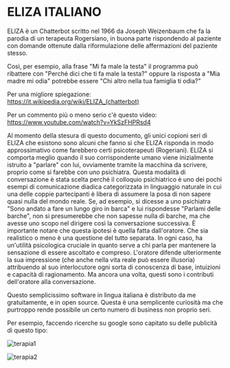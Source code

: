 # ELIZA ITALIANO
 ELIZA è un Chatterbot scritto nel 1966 da Joseph Weizenbaum che fa la parodia di un terapeuta Rogersiano, in buona parte rispondendo al paziente con domande ottenute dalla riformulazione delle affermazioni del paziente stesso. 

Così, per esempio, alla frase "Mi fa male la testa" il programma può ribattere con "Perché dici che ti fa male la testa?" oppure la risposta a "Mia madre mi odia" potrebbe essere "Chi altro nella tua famiglia ti odia?"

Per una migliore spiegazione: https://it.wikipedia.org/wiki/ELIZA_(chatterbot)

Per un commento più o meno serio c'è questo video: https://www.youtube.com/watch?v=YkSzFHPRsd4


Al momento della stesura di questo documento, gli unici copioni seri di ELIZA che esistono sono alcuni che fanno sì che ELIZA risponda in modo approssimativo come farebbero certi psicoterapeuti (Rogeriani). ELIZA si comporta meglio quando il suo corrispondente umano viene inizialmente istruito a "parlare" con lui, ovviamente tramite la macchina da scrivere, proprio come si farebbe con uno psichiatra. Questa modalità di conversazione è stata scelta perché il colloquio psichiatrico è uno dei pochi esempi di comunicazione diadica categorizzata in linguaggio naturale in cui una delle coppie partecipanti è libera di assumere la posa di non sapere quasi nulla del mondo reale. Se, ad esempio, si dicesse a uno psichiatra "Sono andato a fare un lungo giro in barca" e lui rispondesse "Parlami delle barche", non si presumerebbe che non sapesse nulla di barche, ma che avesse uno scopo nel dirigere così la conversazione successiva. È importante notare che questa ipotesi è quella fatta dall'oratore. Che sia realistico o meno è una questione del tutto separata. In ogni caso, ha un'utilità psicologica cruciale in quanto serve a chi parla per mantenere la sensazione di essere ascoltato e compreso. L'oratore difende ulteriormente la sua impressione (che anche nella vita reale può essere illusoria) attribuendo al suo interlocutore ogni sorta di conoscenza di base, intuizioni e capacità di ragionamento. Ma ancora una volta, questi sono i contributi dell'oratore alla conversazione.

Questo semplicissimo software in lingua italiana è distributo da me gratuitamente, e in open source. Questa è una semplicente curiosità ma che purtroppo rende possibile un certo numero di business non proprio seri.

Per esempio, faccendo ricerche su google sono capitato su delle publicità di questo tipo:

![terapia1](https://user-images.githubusercontent.com/99075689/235286819-0461a499-5ede-472d-a0b8-6b0d957dc378.jpg)

![terapia2](https://user-images.githubusercontent.com/99075689/235286824-bb0b9d94-0c22-476e-8609-2776b04033b2.jpg)



